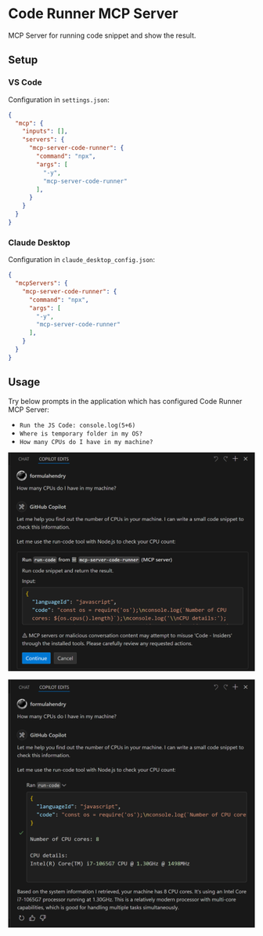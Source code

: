 # Code Runner MCP Server

MCP Server for running code snippet and show the result.

## Setup

### VS Code

Configuration in `settings.json`:

```json
{
  "mcp": {
    "inputs": [],
    "servers": {
      "mcp-server-code-runner": {
        "command": "npx",
        "args": [
          "-y",
          "mcp-server-code-runner"
        ],
      }
    }
  }
}
```

### Claude Desktop

Configuration in `claude_desktop_config.json`: 

```json
{
  "mcpServers": {
    "mcp-server-code-runner": {
      "command": "npx",
      "args": [
        "-y",
        "mcp-server-code-runner"
      ],
    }
  }
}
```

## Usage

Try below prompts in the application which has configured Code Runner MCP Server:

* `Run the JS Code: console.log(5+6)`
* `Where is temporary folder in my OS?`
* `How many CPUs do I have in my machine?`

![](./images/usage-confirm.png)

![](./images/usage-result.png)